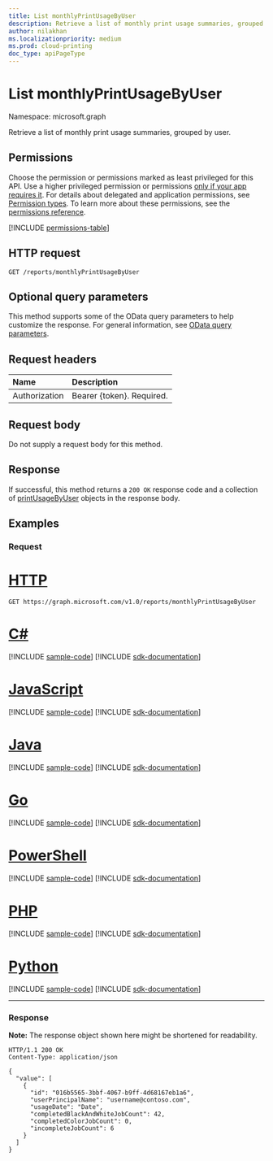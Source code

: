 ```yaml
---
title: List monthlyPrintUsageByUser
description: Retrieve a list of monthly print usage summaries, grouped by user.
author: nilakhan
ms.localizationpriority: medium
ms.prod: cloud-printing
doc_type: apiPageType
---
```


# List monthlyPrintUsageByUser
Namespace: microsoft.graph

Retrieve a list of monthly print usage summaries, grouped by user.

## Permissions
Choose the permission or permissions marked as least privileged for this API. Use a higher privileged permission or permissions [only if your app requires it](/graph/permissions-overview#best-practices-for-using-microsoft-graph-permissions). For details about delegated and application permissions, see [Permission types](/graph/permissions-overview#permission-types). To learn more about these permissions, see the [permissions reference](/graph/permissions-reference).

<!-- { "blockType": "permissions", "name": "reportroot_list_monthlyprintusagebyuser" } -->
[!INCLUDE [permissions-table](../includes/permissions/reportroot-list-monthlyprintusagebyuser-permissions.md)]

## HTTP request

<!-- {
  "blockType": "ignored"
}
-->
``` http
GET /reports/monthlyPrintUsageByUser
```

## Optional query parameters
This method supports some of the OData query parameters to help customize the response. For general information, see [OData query parameters](/graph/query-parameters).

## Request headers
|Name|Description|
|:---|:---|
|Authorization|Bearer {token}. Required.|

## Request body
Do not supply a request body for this method.

## Response

If successful, this method returns a `200 OK` response code and a collection of [printUsageByUser](../resources/printusagebyuser.md) objects in the response body.

## Examples

### Request

# [HTTP](#tab/http)
<!-- {
  "blockType": "request",
  "name": "list_printusagebyuser_2"
}
-->
``` http
GET https://graph.microsoft.com/v1.0/reports/monthlyPrintUsageByUser
```

# [C#](#tab/csharp)
[!INCLUDE [sample-code](../includes/snippets/csharp/list-printusagebyuser-2-csharp-snippets.md)]
[!INCLUDE [sdk-documentation](../includes/snippets/snippets-sdk-documentation-link.md)]

# [JavaScript](#tab/javascript)
[!INCLUDE [sample-code](../includes/snippets/javascript/list-printusagebyuser-2-javascript-snippets.md)]
[!INCLUDE [sdk-documentation](../includes/snippets/snippets-sdk-documentation-link.md)]

# [Java](#tab/java)
[!INCLUDE [sample-code](../includes/snippets/java/list-printusagebyuser-2-java-snippets.md)]
[!INCLUDE [sdk-documentation](../includes/snippets/snippets-sdk-documentation-link.md)]

# [Go](#tab/go)
[!INCLUDE [sample-code](../includes/snippets/go/list-printusagebyuser-2-go-snippets.md)]
[!INCLUDE [sdk-documentation](../includes/snippets/snippets-sdk-documentation-link.md)]

# [PowerShell](#tab/powershell)
[!INCLUDE [sample-code](../includes/snippets/powershell/list-printusagebyuser-2-powershell-snippets.md)]
[!INCLUDE [sdk-documentation](../includes/snippets/snippets-sdk-documentation-link.md)]

# [PHP](#tab/php)
[!INCLUDE [sample-code](../includes/snippets/php/list-printusagebyuser-2-php-snippets.md)]
[!INCLUDE [sdk-documentation](../includes/snippets/snippets-sdk-documentation-link.md)]

# [Python](#tab/python)
[!INCLUDE [sample-code](../includes/snippets/python/list-printusagebyuser-2-python-snippets.md)]
[!INCLUDE [sdk-documentation](../includes/snippets/snippets-sdk-documentation-link.md)]

---

### Response
**Note:** The response object shown here might be shortened for readability.
<!-- {
  "blockType": "response",
  "truncated": true,
  "@odata.type": "Collection(microsoft.graph.printUsageByUser)"
}
-->
``` http
HTTP/1.1 200 OK
Content-Type: application/json

{
  "value": [
    {
      "id": "016b5565-3bbf-4067-b9ff-4d68167eb1a6",
      "userPrincipalName": "username@contoso.com",
      "usageDate": "Date",
      "completedBlackAndWhiteJobCount": 42,
      "completedColorJobCount": 0,
      "incompleteJobCount": 6
    }
  ]
}
```

